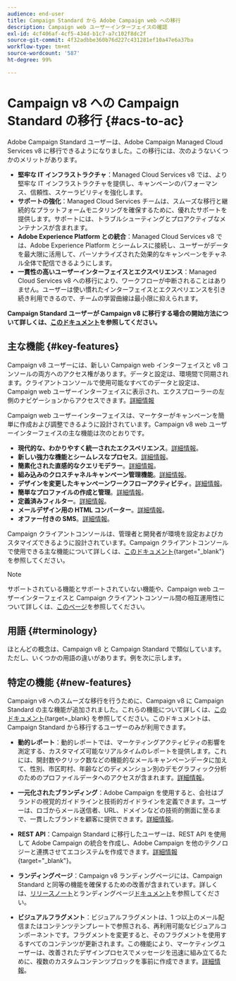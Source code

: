 ```yaml
---
audience: end-user
title: Campaign Standard から Adobe Campaign web への移行
description: Campaign web ユーザーインターフェイスの確認
exl-id: 4cf406af-4cf5-434d-b1c7-a7c102f8dc2f
source-git-commit: 4f32adbbe360b76d227c431281ef10a47e6a37ba
workflow-type: tm+mt
source-wordcount: '587'
ht-degree: 99%

---
```


# Campaign v8 への Campaign Standard の移行 {#acs-to-ac}

Adobe Campaign Standard ユーザーは、Adobe Campaign Managed Cloud Services v8 に移行できるようになりました。この移行には、次のようないくつかのメリットがあります。

* **堅牢な IT インフラストラクチャ**：Managed Cloud Services v8 では、より堅牢な IT インフラストラクチャを提供し、キャンペーンのパフォーマンス、信頼性、スケーラビリティを強化します。
* **サポートの強化**：Managed Cloud Services チームは、スムーズな移行と継続的なプラットフォームモニタリングを確保するために、優れたサポートを提供します。サポートには、トラブルシューティングとプロアクティブなメンテナンスが含まれます。
* **Adobe Experience Platform との統合**：Managed Cloud Services v8 では、Adobe Experience Platform とシームレスに接続し、ユーザーがデータを最大限に活用して、パーソナライズされた効果的なキャンペーンをチャネル全体で配信できるようにします。
* **一貫性の高いユーザーインターフェイスとエクスペリエンス**：Managed Cloud Services v8 への移行により、ワークフローが中断されることはありません。ユーザーは使い慣れたインターフェイスとエクスペリエンスを引き続き利用できるので、チームの学習曲線は最小限に抑えられます。

**Campaign Standard ユーザーが Campaign v8 に移行する場合の開始方法について詳しくは、[このドキュメント](../../adoption/home.md)を参照してください。**

<!--
As a Campaign Standard user, we now offer you a way to migrate to Adobe Campaign v8. You will benefit from both the new Campaign Web interface and the v8 console.
-->

## 主な機能 {#key-features}

Campaign v8 ユーザーには、新しい Campaign web インターフェイスと v8 コンソールの両方へのアクセス権があります。データと設定は、環境間で同期されます。クライアントコンソールで使用可能なすべてのデータと設定は、Campaign web ユーザーインターフェイスに表示され、エクスプローラーの左側のナビゲーションからアクセスできます。[詳細情報](../get-started/user-interface.md#user-interface-explorer)

Campaign web ユーザーインターフェイスは、マーケターがキャンペーンを簡単に作成および調整できるように設計されています。Campaign v8 web ユーザーインターフェイスの主な機能は次のとおりです。

* **現代的な、わかりやすく統一されたエクスペリエンス**。[詳細情報](../get-started/connect-to-campaign.md)。
* **新しい強力な機能とシームレスなプロセス**。[詳細情報](../get-started/user-interface.md)。
* **簡素化された直感的なクエリモデラー**。[詳細情報](../query/query-modeler-overview.md)。
* **組み込みのクロスチャネルキャンペーン管理機能**。[詳細情報](../msg/gs-messages.md)。
* **デザインを変更したキャンペーンワークフローアクティビティ**。[詳細情報](../workflows/gs-workflows.md)。
* **簡単なプロファイルの作成と管理**。[詳細情報](../audience/about-recipients.md)。
* **定義済みフィルター**。[詳細情報](../get-started/predefined-filters.md)。
* **メールデザイン用の HTML コンバーター**。[詳細情報](../email/existing-content.md)。
* **オファー付きの SMS**。[詳細情報](../msg/offers.md)。

Campaign クライアントコンソールは、管理者と開発者が環境を設定およびカスタマイズできるように設計されています。Campaign クライアントコンソールで使用できる主な機能について詳しくは、[このドキュメント](https://experienceleague.adobe.com/ja/docs/campaign/campaign-v8/new/whats-new){target="_blank"}を参照してください。

>[!NOTE]
>
>サポートされている機能とサポートされていない機能や、Campaign web ユーザーインターフェイスと Campaign クライアントコンソール間の相互運用性について詳しくは、[このページ](../get-started/capability-matrix.md)を参照してください。

## 用語 {#terminology}

ほとんどの概念は、Campaign v8 と Campaign Standard で類似しています。ただし、いくつかの用語の違いがあります。例を次に示します。

<!--
* Profiles are **Recipients** in the console. [Learn more](../audience/gs-audiences-recipients.md).
* Test profiles are **Seed addresses**. [Learn more](../preview-test/test-deliveries.md).
* The delivery preparation is the **Delivery analysis**. [Learn more](../monitor/prepare-send.md).
* Audiences are **Lists**. [Learn more](../audience/gs-audiences-recipients.md).
-->

<!--
* Custom resources are **Schemas**
* Messages are referred to as **Deliveries**
* Roles are configured with **Named Rights**
* Security Groups are **Operator Groups**
* Organizational units are managed through **Folder Permissions**
* Product users are **Operators** in the client console
* Delivery preparation is the **Delivery analysis** in the client console
-->

## 特定の機能 {#new-features}

Campaign v8 へのスムーズな移行を行うために、Campaign v8 に Campaign Standard の主な機能が追加されました。これらの機能について詳しくは、[このドキュメント](https://experienceleague.adobe.com/docs/experience-cloud/campaign/campaign-standard-migration-home.html?lang=ja){target=_blank} を参照してください。このドキュメントは、Campaign Standard から移行するユーザーのみが利用できます。

* **動的レポート**：動的レポートでは、マーケティングアクティビティの影響を測定する、カスタマイズ可能なリアルタイムのレポートを提供します。これには、開封数やクリック数などの機能的なメールキャンペーンデータに加えて、性別、市区町村、年齢などのディメンション別のデモグラフィック分析のためのプロファイルデータへのアクセスが含まれます。[詳細情報](../reporting/dynamic-reporting/get-started-reporting.md)。

* **一元化されたブランディング**：Adobe Campaign を使用すると、会社はブランドの視覚的ガイドラインと技術的ガイドラインを定義できます。ユーザーは、ロゴからメール送信者、URL、ドメインなどの技術的側面に至るまで、一貫したブランドを顧客に提供できます。[詳細情報](../administration/branding/branding-gs.md)。

* **REST API**：Campaign Standard に移行したユーザーは、REST API を使用して Adobe Campaign の統合を作成し、Adobe Campaign を他のテクノロジーと連携させてエコシステムを作成できます。[詳細情報](https://experienceleague.adobe.com/docs/campaign/campaign-v8/developer/apis/get-started-apis.html){target="_blank"}。

* **ランディングページ**：Campaign v8 ランディングページには、Campaign Standard と同等の機能を確保するための改善が含まれています。詳しくは、[リリースノート](../rn/release-notes.md#new-24-4)とランディングページ[ドキュメント](../landing-pages/get-started-lp.md)を参照してください。

* **ビジュアルフラグメント**：ビジュアルフラグメントは、1 つ以上のメール配信またはコンテンツテンプレートで参照される、再利用可能なビジュアルコンポーネントです。フラグメントを変更すると、そのフラグメントを使用するすべてのコンテンツが更新されます。この機能により、マーケティングユーザーは、改善されたデザインプロセスでメッセージを迅速に組み立てるために、複数のカスタムコンテンツブロックを事前に作成できます。[詳細情報](../content/use-visual-fragments.md)。

<!--
* Delivery Alerting: In addition to viewing notifications directly in Campaign, Adobe Campaign also provides an email alerting system to trigger email alerts to users or external stakeholders of important system activities. Create, manage, and receive customizable alerts and dashboards to keep track of delivery successes or failures. Adobe Campaign Delivery Alerting boosts efficiency by keeping all involved Adobe Campaign users in a company automatically informed about the delivery execution status, via email and dashboard. 

* Landing Pages: Landing pages are web forms that can be used to capture information on your audiences, offer subscriptions to a service, display data and grow your database. Landing pages can also be used for acquiring or updating existing profiles, and to set up a double opt-in mechanism, allowing you to protect the platform from wrong or invalid email addresses, or spambots. [Learn more](../landing-pages/get-started-lp.md)
-->
